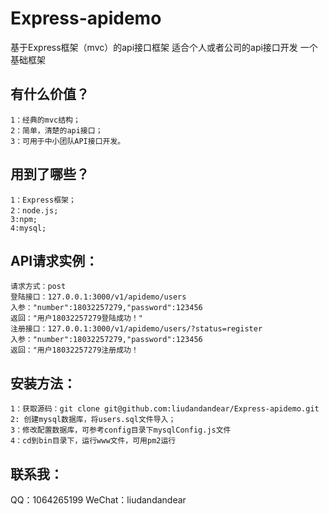 # Express-apidemo
基于Express框架（mvc）的api接口框架
适合个人或者公司的api接口开发
一个基础框架

有什么价值？
----
    1：经典的mvc结构；
    2：简单，清楚的api接口；
    3：可用于中小团队API接口开发。

用到了哪些？
----
    1：Express框架；
    2：node.js;
    3:npm;
    4:mysql;

API请求实例：
----
    请求方式：post
    登陆接口：127.0.0.1:3000/v1/apidemo/users
    入参："number":18032257279,"password":123456
    返回："用户18032257279登陆成功！"
    注册接口：127.0.0.1:3000/v1/apidemo/users/?status=register
    入参："number":18032257279,"password":123456
    返回："用户18032257279注册成功！
    
安装方法：
----
    1：获取源码：git clone git@github.com:liudandandear/Express-apidemo.git
    2: 创建mysql数据库，将users.sql文件导入；
    3：修改配置数据库，可参考config目录下mysqlConfig.js文件
    4：cd到bin目录下，运行www文件，可用pm2运行
    
联系我：
----
QQ：1064265199
WeChat：liudandandear
